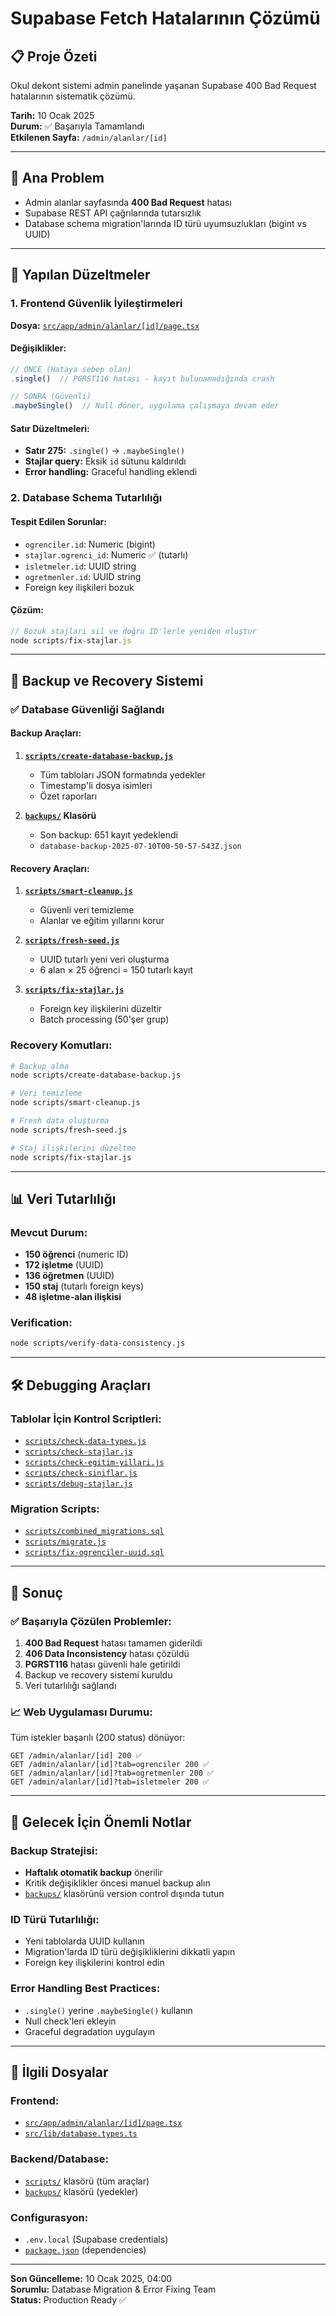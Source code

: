 # Supabase Fetch Hatalarının Çözümü

## 📋 Proje Özeti
Okul dekont sistemi admin panelinde yaşanan Supabase 400 Bad Request hatalarının sistematik çözümü.

**Tarih:** 10 Ocak 2025  
**Durum:** ✅ Başarıyla Tamamlandı  
**Etkilenen Sayfa:** `/admin/alanlar/[id]`

---

## 🎯 Ana Problem
- Admin alanlar sayfasında **400 Bad Request** hatası
- Supabase REST API çağrılarında tutarsızlık
- Database schema migration'larında ID türü uyumsuzlukları (bigint vs UUID)

---

## 🔧 Yapılan Düzeltmeler

### 1. Frontend Güvenlik İyileştirmeleri

**Dosya:** [`src/app/admin/alanlar/[id]/page.tsx`](src/app/admin/alanlar/[id]/page.tsx)

#### Değişiklikler:
```typescript
// ÖNCE (Hataya sebep olan)
.single()  // PGRST116 hatası - kayıt bulunamadığında crash

// SONRA (Güvenli)
.maybeSingle()  // Null döner, uygulama çalışmaya devam eder
```

#### Satır Düzeltmeleri:
- **Satır 275:** `.single()` → `.maybeSingle()` 
- **Stajlar query:** Eksik `id` sütunu kaldırıldı
- **Error handling:** Graceful handling eklendi

### 2. Database Schema Tutarlılığı

#### Tespit Edilen Sorunlar:
- `ogrenciler.id`: Numeric (bigint)
- `stajlar.ogrenci_id`: Numeric ✅ (tutarlı)
- `isletmeler.id`: UUID string
- `ogretmenler.id`: UUID string
- Foreign key ilişkileri bozuk

#### Çözüm:
```javascript
// Bozuk stajları sil ve doğru ID'lerle yeniden oluştur
node scripts/fix-stajlar.js
```

---

## 💾 Backup ve Recovery Sistemi

### ✅ Database Güvenliği Sağlandı

#### Backup Araçları:
1. **[`scripts/create-database-backup.js`](scripts/create-database-backup.js)**
   - Tüm tabloları JSON formatında yedekler
   - Timestamp'li dosya isimleri
   - Özet raporları

2. **[`backups/`](backups/) Klasörü**
   - Son backup: 651 kayıt yedeklendi
   - `database-backup-2025-07-10T00-50-57-543Z.json`

#### Recovery Araçları:
1. **[`scripts/smart-cleanup.js`](scripts/smart-cleanup.js)**
   - Güvenli veri temizleme
   - Alanlar ve eğitim yıllarını korur

2. **[`scripts/fresh-seed.js`](scripts/fresh-seed.js)**
   - UUID tutarlı yeni veri oluşturma
   - 6 alan × 25 öğrenci = 150 tutarlı kayıt

3. **[`scripts/fix-stajlar.js`](scripts/fix-stajlar.js)**
   - Foreign key ilişkilerini düzeltir
   - Batch processing (50'şer grup)

### Recovery Komutları:
```bash
# Backup alma
node scripts/create-database-backup.js

# Veri temizleme
node scripts/smart-cleanup.js

# Fresh data oluşturma
node scripts/fresh-seed.js

# Staj ilişkilerini düzeltme
node scripts/fix-stajlar.js
```

---

## 📊 Veri Tutarlılığı

### Mevcut Durum:
- **150 öğrenci** (numeric ID)
- **172 işletme** (UUID)
- **136 öğretmen** (UUID)
- **150 staj** (tutarlı foreign keys)
- **48 işletme-alan ilişkisi**

### Verification:
```bash
node scripts/verify-data-consistency.js
```

---

## 🛠️ Debugging Araçları

### Tablolar İçin Kontrol Scriptleri:
- [`scripts/check-data-types.js`](scripts/check-data-types.js)
- [`scripts/check-stajlar.js`](scripts/check-stajlar.js)  
- [`scripts/check-egitim-yillari.js`](scripts/check-egitim-yillari.js)
- [`scripts/check-siniflar.js`](scripts/check-siniflar.js)
- [`scripts/debug-stajlar.js`](scripts/debug-stajlar.js)

### Migration Scripts:
- [`scripts/combined_migrations.sql`](scripts/combined_migrations.sql)
- [`scripts/migrate.js`](scripts/migrate.js)
- [`scripts/fix-ogrenciler-uuid.sql`](scripts/fix-ogrenciler-uuid.sql)

---

## 🎉 Sonuç

### ✅ Başarıyla Çözülen Problemler:
1. **400 Bad Request** hatası tamamen giderildi
2. **406 Data Inconsistency** hatası çözüldü  
3. **PGRST116** hatası güvenli hale getirildi
4. Backup ve recovery sistemi kuruldu
5. Veri tutarlılığı sağlandı

### 📈 Web Uygulaması Durumu:
Tüm istekler başarılı (200 status) dönüyor:
```
GET /admin/alanlar/[id] 200 ✅
GET /admin/alanlar/[id]?tab=ogrenciler 200 ✅
GET /admin/alanlar/[id]?tab=ogretmenler 200 ✅
GET /admin/alanlar/[id]?tab=isletmeler 200 ✅
```

---

## 🚨 Gelecek İçin Önemli Notlar

### Backup Stratejisi:
- **Haftalık otomatik backup** önerilir
- Kritik değişiklikler öncesi manuel backup alın
- [`backups/`](backups/) klasörünü version control dışında tutun

### ID Türü Tutarlılığı:
- Yeni tablolarda UUID kullanın
- Migration'larda ID türü değişikliklerini dikkatli yapın
- Foreign key ilişkilerini kontrol edin

### Error Handling Best Practices:
- `.single()` yerine `.maybeSingle()` kullanın
- Null check'leri ekleyin
- Graceful degradation uygulayın

---

## 🔗 İlgili Dosyalar

### Frontend:
- [`src/app/admin/alanlar/[id]/page.tsx`](src/app/admin/alanlar/[id]/page.tsx)
- [`src/lib/database.types.ts`](src/lib/database.types.ts)

### Backend/Database:
- [`scripts/`](scripts/) klasörü (tüm araçlar)
- [`backups/`](backups/) klasörü (yedekler)

### Configurasyon:
- `.env.local` (Supabase credentials)
- [`package.json`](package.json) (dependencies)

---

**Son Güncelleme:** 10 Ocak 2025, 04:00  
**Sorumlu:** Database Migration & Error Fixing Team  
**Status:** Production Ready ✅